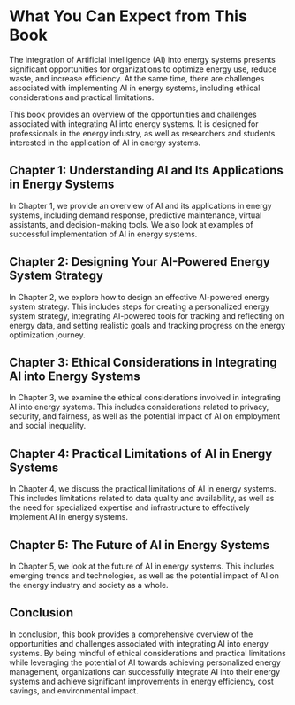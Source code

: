 What You Can Expect from This Book
================================================

The integration of Artificial Intelligence (AI) into energy systems presents significant opportunities for organizations to optimize energy use, reduce waste, and increase efficiency. At the same time, there are challenges associated with implementing AI in energy systems, including ethical considerations and practical limitations.

This book provides an overview of the opportunities and challenges associated with integrating AI into energy systems. It is designed for professionals in the energy industry, as well as researchers and students interested in the application of AI in energy systems.

Chapter 1: Understanding AI and Its Applications in Energy Systems
------------------------------------------------------------------

In Chapter 1, we provide an overview of AI and its applications in energy systems, including demand response, predictive maintenance, virtual assistants, and decision-making tools. We also look at examples of successful implementation of AI in energy systems.

Chapter 2: Designing Your AI-Powered Energy System Strategy
-----------------------------------------------------------

In Chapter 2, we explore how to design an effective AI-powered energy system strategy. This includes steps for creating a personalized energy system strategy, integrating AI-powered tools for tracking and reflecting on energy data, and setting realistic goals and tracking progress on the energy optimization journey.

Chapter 3: Ethical Considerations in Integrating AI into Energy Systems
-----------------------------------------------------------------------

In Chapter 3, we examine the ethical considerations involved in integrating AI into energy systems. This includes considerations related to privacy, security, and fairness, as well as the potential impact of AI on employment and social inequality.

Chapter 4: Practical Limitations of AI in Energy Systems
--------------------------------------------------------

In Chapter 4, we discuss the practical limitations of AI in energy systems. This includes limitations related to data quality and availability, as well as the need for specialized expertise and infrastructure to effectively implement AI in energy systems.

Chapter 5: The Future of AI in Energy Systems
---------------------------------------------

In Chapter 5, we look at the future of AI in energy systems. This includes emerging trends and technologies, as well as the potential impact of AI on the energy industry and society as a whole.

Conclusion
----------

In conclusion, this book provides a comprehensive overview of the opportunities and challenges associated with integrating AI into energy systems. By being mindful of ethical considerations and practical limitations while leveraging the potential of AI towards achieving personalized energy management, organizations can successfully integrate AI into their energy systems and achieve significant improvements in energy efficiency, cost savings, and environmental impact.
